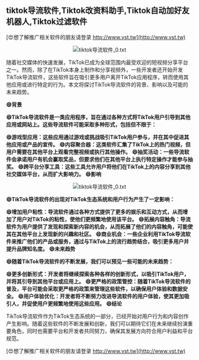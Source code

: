 ## **tiktok导流软件,Tiktok改资料助手,Tiktok自动加好友机器人,Tiktok过滤软件**

[😍想了解推广相关软件的朋友请登录 http://www.vst.tw](http://www.vst.tw)

 <center><img src="https://vst.tw/MP4/tuiguang/png/0.png" alt="tiktok导流软件_0.txt"></center>

随着社交媒体的快速发展，TikTok已成为全球范围内最受欢迎的短视频分享平台之一。然而，除了在TikTok本身上制作和分享视频外，一些开发者还开始开发TikTok导流软件，这些软件旨在吸引更多用户离开TikTok应用程序，转而使用其他应用或进行特定的行为。本文将探讨TikTok导流软件的背景、影响以及可能的未来趋势。

**😄背景**

**😄TikTok导流软件是一类应用程序，旨在通过各种方式将TikTok用户引导到其他应用或网站上。这些导流软件可能采取多种形式，包括但不限于：**

**😄游戏型应用：这些应用通过游戏或挑战吸引TikTok用户参与，并在其中促进其他应用或产品的宣传。**
**😄内容聚合器：这类软件汇集了TikTok上的热门视频，但用户需要在其他平台上观看完整视频或执行其他操作。**
**😄抽奖活动：一些导流软件会承诺用户有机会赢取奖品，但要求他们在其他平台上执行特定操作才能参与抽奖。**
**😄跨平台分享工具：这些工具允许用户将他们在TikTok上的内容分享到其他社交媒体平台，从而扩大影响力。**
**😄影响**

 <center><img src="https://vst.tw/MP4/tuiguang/png/4.png" alt="tiktok导流软件_0.txt"></center>

**😄TikTok导流软件的出现对TikTok生态系统和用户行为产生了一定影响：**

**😄增加用户粘性：导流软件通过各种方式提供了更多的娱乐和互动方式，从而增加了用户对TikTok的粘性，使他们更频繁地使用该平台。**
**😄拓展内容触角：导流软件为用户提供了发现和探索新内容的机会，从而拓展了他们的内容触角，可能使其在其他平台上发现新的兴趣和社区。**
**😄商业机会：一些企业利用TikTok导流软件来推广他们的产品或服务，通过与TikTok上的流行趋势结合，吸引更多用户并提升品牌知名度。**
**😄未来趋势**

**😄随着TikTok导流软件的不断发展，我们可以预见一些可能的未来趋势：**

**😄更多创新形式：开发者将继续探索各种各样的创新形式，以吸引TikTok用户，并将其引导到其他平台或应用上。**
**😄更严格的政策管控：随着TikTok导流软件的普及，平台可能会采取更严格的政策来管理这些软件，以确保用户体验和数据安全。**
**😄用户体验优化：开发者将不断努力改进导流软件的用户体验，使其更加吸引人，并促使用户更频繁地使用这些应用。**
**😄结论**

TikTok导流软件作为TikTok生态系统的一部分，已经开始对用户行为和内容创作产生影响。随着这些软件的不断发展和创新，我们可以期待它们在未来继续扮演重要角色，同时也需要平台和开发者共同努力，确保其发展方向符合用户利益和平台规范。

[😍想了解推广相关软件的朋友请登录 http://www.vst.tw](http://www.vst.tw)



